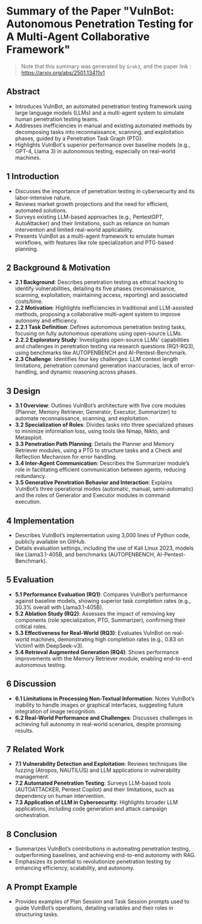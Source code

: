 # Summary of the Paper "VulnBot: Autonomous Penetration Testing for A Multi-Agent Collaborative Framework"
> Note that this summary was generated by `Grok3`, and the paper link : https://arxiv.org/abs/2501.13411v1

## Abstract
- Introduces VulnBot, an automated penetration testing framework using large language models (LLMs) and a multi-agent system to simulate human penetration testing teams.
- Addresses inefficiencies in manual and existing automated methods by decomposing tasks into reconnaissance, scanning, and exploitation phases, guided by a Penetration Task Graph (PTG).
- Highlights VulnBot's superior performance over baseline models (e.g., GPT-4, Llama 3) in autonomous testing, especially on real-world machines.

## 1 Introduction
- Discusses the importance of penetration testing in cybersecurity and its labor-intensive nature.
- Reviews market growth projections and the need for efficient, automated solutions.
- Surveys existing LLM-based approaches (e.g., PentestGPT, AutoAttacker) and their limitations, such as reliance on human intervention and limited real-world applicability.
- Presents VulnBot as a multi-agent framework to emulate human workflows, with features like role specialization and PTG-based planning.

## 2 Background & Motivation
- **2.1 Background**: Describes penetration testing as ethical hacking to identify vulnerabilities, detailing its five phases (reconnaissance, scanning, exploitation, maintaining access, reporting) and associated costs/time.
- **2.2 Motivation**: Highlights inefficiencies in traditional and LLM-assisted methods, proposing a collaborative multi-agent system to improve autonomy and efficiency.
- **2.2.1 Task Definition**: Defines autonomous penetration testing tasks, focusing on fully autonomous operations using open-source LLMs.
- **2.2.2 Exploratory Study**: Investigates open-source LLMs' capabilities and challenges in penetration testing via research questions (RQ1-RQ3), using benchmarks like AUTOPENBENCH and AI-Pentest-Benchmark.
- **2.3 Challenge**: Identifies four key challenges: LLM context length limitations, penetration command generation inaccuracies, lack of error-handling, and dynamic reasoning across phases.

## 3 Design
- **3.1 Overview**: Outlines VulnBot’s architecture with five core modules (Planner, Memory Retriever, Generator, Executor, Summarizer) to automate reconnaissance, scanning, and exploitation.
- **3.2 Specialization of Roles**: Divides tasks into three specialized phases to minimize information loss, using tools like Nmap, Nikto, and Metasploit.
- **3.3 Penetration Path Planning**: Details the Planner and Memory Retriever modules, using a PTG to structure tasks and a Check and Reflection Mechanism for error handling.
- **3.4 Inter-Agent Communication**: Describes the Summarizer module’s role in facilitating efficient communication between agents, reducing redundancy.
- **3.5 Generative Penetration Behavior and Interaction**: Explains VulnBot’s three operational modes (automatic, manual, semi-automatic) and the roles of Generator and Executor modules in command execution.

## 4 Implementation
- Describes VulnBot’s implementation using 3,000 lines of Python code, publicly available on GitHub.
- Details evaluation settings, including the use of Kali Linux 2023, models like Llama3.1-405B, and benchmarks (AUTOPENBENCH, AI-Pentest-Benchmark).

## 5 Evaluation
- **5.1 Performance Evaluation (RQ1)**: Compares VulnBot’s performance against baseline models, showing superior task completion rates (e.g., 30.3% overall with Llama3.1-405B).
- **5.2 Ablation Study (RQ2)**: Assesses the impact of removing key components (role specialization, PTG, Summarizer), confirming their critical roles.
- **5.3 Effectiveness for Real-World (RQ3)**: Evaluates VulnBot on real-world machines, demonstrating high completion rates (e.g., 0.83 on Victim1 with DeepSeek-v3).
- **5.4 Retrieval Augmented Generation (RQ4)**: Shows performance improvements with the Memory Retriever module, enabling end-to-end autonomous testing.

## 6 Discussion
- **6.1 Limitations in Processing Non-Textual Information**: Notes VulnBot’s inability to handle images or graphical interfaces, suggesting future integration of image recognition.
- **6.2 Real-World Performance and Challenges**: Discusses challenges in achieving full autonomy in real-world scenarios, despite promising results.

## 7 Related Work
- **7.1 Vulnerability Detection and Exploitation**: Reviews techniques like fuzzing (Atropos, NAUTILUS) and LLM applications in vulnerability management.
- **7.2 Automated Penetration Testing**: Surveys LLM-based tools (AUTOATTACKER, Pentest Copilot) and their limitations, such as dependency on human intervention.
- **7.3 Application of LLM in Cybersecurity**: Highlights broader LLM applications, including code generation and attack campaign orchestration.

## 8 Conclusion
- Summarizes VulnBot’s contributions in automating penetration testing, outperforming baselines, and achieving end-to-end autonomy with RAG.
- Emphasizes its potential to revolutionize penetration testing by enhancing efficiency, scalability, and autonomy.

## A Prompt Example
- Provides examples of Plan Session and Task Session prompts used to guide VulnBot’s operations, detailing variables and their roles in structuring tasks.
